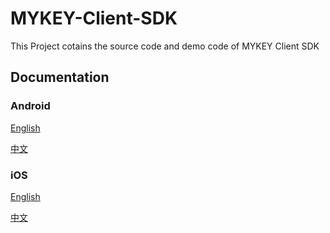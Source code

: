 # MYKEY-Client-SDK

This Project cotains the source code and demo code of MYKEY Client SDK


## Documentation

### Android

[English](https://github.com/mykeylab/Documentation/blob/master/English/MYKEY_ANDROID_SDK_EN.md)

[中文](https://github.com/mykeylab/Documentation/blob/master/Chinese/MYKEY_ANDROID_SDK.md)


### iOS

[English](https://github.com/mykeylab/Documentation/blob/master/English/MYKEY_iOS_SDK_EN.md)

[中文](https://github.com/mykeylab/Documentation/blob/master/Chinese/MYKEY_iOS_SDK.md)

